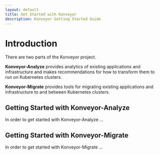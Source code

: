 ```yaml
---
layout: default
title: Get Started with Konveyor
description: Konveyor Getting Started Guide
---
```


# Introduction

There are two parts of the Konveyor project.

**Konveyor-Analyze** provides analytics of existing applications and infrastructure and makes recommendations for how to transform them to run on Kubernetes clusters.

**Konveyor-Migrate** provides tools for migrating existing applications and infrastructure to and between Kubernetes clusters. 


## Getting Started with Konveyor-Analyze

In order to get started with Konveyor-Analyze ...


## Getting Started with Konveyor-Migrate

In order to get started with Konveyor-Migrate ...

